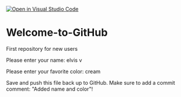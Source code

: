 [![Open in Visual Studio Code](https://classroom.github.com/assets/open-in-vscode-f059dc9a6f8d3a56e377f745f24479a46679e63a5d9fe6f495e02850cd0d8118.svg)](https://classroom.github.com/online_ide?assignment_repo_id=5552728&assignment_repo_type=AssignmentRepo)
# Welcome-to-GitHub
First repository for new users

Please enter your name: elvis v

Please enter your favorite color: cream

Save and push this file back up to GitHub. 
Make sure to add a commit comment: "Added name and color"!
